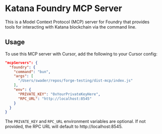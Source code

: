 # Katana Foundry MCP Server

This is a Model Context Protocol (MCP) server for Foundry that provides tools
for interacting with Katana blockchain via the command line.

## Usage

To use this MCP server with Cursor, add the following to your Cursor config:

```json
"mcpServers": {
  "foundry": {
    "command": "bun",
    "args": [
      "/Users/swader/repos/forge-testing/dist-mcp/index.js"
    ],
    "env": {
      "PRIVATE_KEY": "0xYourPrivateKeyHere",
      "RPC_URL": "http://localhost:8545"
    }
  }
}
```

The `PRIVATE_KEY` and `RPC_URL` environment variables are optional. If not provided,
the RPC URL will default to http://localhost:8545.
